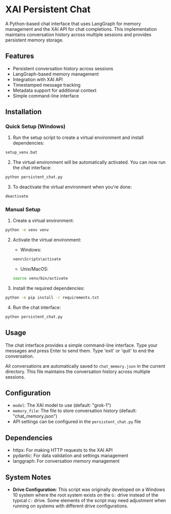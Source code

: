 # XAI Persistent Chat

A Python-based chat interface that uses LangGraph for memory management and the XAI API for chat completions. This implementation maintains conversation history across multiple sessions and provides persistent memory storage.

## Features

- Persistent conversation history across sessions
- LangGraph-based memory management
- Integration with XAI API
- Timestamped message tracking
- Metadata support for additional context
- Simple command-line interface

## Installation

### Quick Setup (Windows)

1. Run the setup script to create a virtual environment and install dependencies:
```bash
setup_venv.bat
```

2. The virtual environment will be automatically activated. You can now run the chat interface:
```bash
python persistent_chat.py
```

3. To deactivate the virtual environment when you're done:
```bash
deactivate
```

### Manual Setup

1. Create a virtual environment:
```bash
python -m venv venv
```

2. Activate the virtual environment:
   - Windows:
   ```bash
   venv\Scripts\activate
   ```
   - Unix/MacOS:
   ```bash
   source venv/bin/activate
   ```

3. Install the required dependencies:
```bash
python -m pip install -r requirements.txt
```

4. Run the chat interface:
```bash
python persistent_chat.py
```

## Usage

The chat interface provides a simple command-line interface. Type your messages and press Enter to send them. Type 'exit' or 'quit' to end the conversation.

All conversations are automatically saved to `chat_memory.json` in the current directory. This file maintains the conversation history across multiple sessions.

## Configuration

- `model`: The XAI model to use (default: "grok-1")
- `memory_file`: The file to store conversation history (default: "chat_memory.json")
- API settings can be configured in the `persistent_chat.py` file

## Dependencies

- httpx: For making HTTP requests to the XAI API
- pydantic: For data validation and settings management
- langgraph: For conversation memory management

## System Notes

- **Drive Configuration**: This script was originally developed on a Windows 10 system where the root system exists on the `G:` drive instead of the typical `C:` drive. Some elements of the script may need adjustment when running on systems with different drive configurations.
